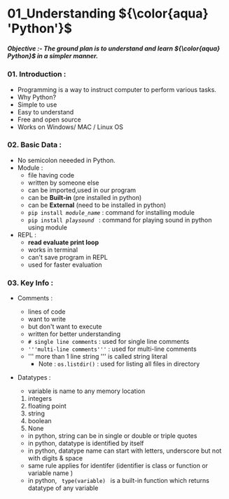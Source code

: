 # 01_Understanding  ${\color{aqua} 'Python'}$ 
##### Objective :- The ground plan is to understand and learn ${\color{aqua} Python}$ in a simpler manner.
### 01. Introduction :
* Programming is a way to instruct computer to perform various tasks.
* Why Python?
* Simple to use
* Easy to understand 
* Free  and  open source 
* Works on Windows/ MAC / Linux OS

### 02. Basic Data :
* No semicolon neeeded in Python.
* Module :
  - file having code
  - written by someone else
  - can be imported,used in our program
  - can be **Built-in** (pre installed in python)
  - can be **External** (need to be installed in python)
  - <code style="color : black">pip install *module_name</code>* : command for installing module
  - <code style="color : black">pip install *playsound </code>*  :  command for playing sound in python using module
* REPL : 
  - **read evaluate print loop**
  - works in terminal
  - can't save program in REPL 
  - used for faster evaluation
 
 ### 03. Key Info :
 * Comments :
   - lines of code 
   - want to write 
   - but don't want to execute
   - written for better understanding 
   - <code style="color : black"># single line comments</code> : used for single line comments
   - <code style="color : black">'''multi-line comments'''</code> : used for multi-line comments
   - ''' more than 1 line string ''' is called string literal 
        -  Note : <code style="color : black">os.listdir()</code> : used for listing all files in directory
     
 * Datatypes :
   - variable is name to any memory location
   1. integers 
   2. floating point
   3. string
   4. boolean 
   5. None 
   - in python, string can be in single or double or triple quotes
   - in python, datatype is identified by itself 
   -  in python, datatype name can start with letters, underscore but not with digits & space
   -  same rule applies for identifer (identifier is class or function or variable name )
   - in python,   <code style="color : black"> type(variable) </code>  is a built-in function which returns datatype of any variable
  
